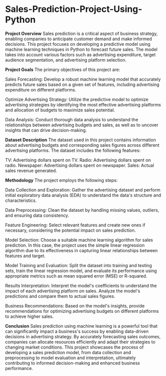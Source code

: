 # Sales-Prediction-Project-Using-Python

**Project Overview**
Sales prediction is a critical aspect of business strategy, enabling companies to anticipate customer demand and make informed decisions. This project focuses on developing a predictive model using machine learning techniques in Python to forecast future sales. The model takes into account various factors such as advertising expenditure, target audience segmentation, and advertising platform selection.

**Project Goals**
The primary objectives of this project are:

Sales Forecasting: Develop a robust machine learning model that accurately predicts future sales based on a given set of features, including advertising expenditure on different platforms.

Optimize Advertising Strategy: Utilize the predictive model to optimize advertising strategies by identifying the most effective advertising platforms and allocation of budgets to maximize sales potential.

Data Analysis: Conduct thorough data analysis to understand the relationships between advertising budgets and sales, as well as to uncover insights that can drive decision-making.

**Dataset Description**
The dataset used in this project contains information about advertising budgets and corresponding sales figures across different advertising platforms. The dataset includes the following features:

TV: Advertising dollars spent on TV.
Radio: Advertising dollars spent on radio.
Newspaper: Advertising dollars spent on newspaper.
Sales: Actual sales revenue generated.

**Methodology**
The project employs the following steps:

Data Collection and Exploration: Gather the advertising dataset and perform initial exploratory data analysis (EDA) to understand the data's structure and characteristics.

Data Preprocessing: Clean the dataset by handling missing values, outliers, and ensuring data consistency.

Feature Engineering: Select relevant features and create new ones if necessary, considering the potential impact on sales prediction.

Model Selection: Choose a suitable machine learning algorithm for sales prediction. In this case, the project uses the simple linear regression algorithm due to its effectiveness in capturing linear relationships between features and target.

Model Training and Evaluation: Split the dataset into training and testing sets, train the linear regression model, and evaluate its performance using appropriate metrics such as mean squared error (MSE) or R-squared.

Results Interpretation: Interpret the model's coefficients to understand the impact of each advertising platform on sales. Analyze the model's predictions and compare them to actual sales figures.

Business Recommendations: Based on the model's insights, provide recommendations for optimizing advertising budgets on different platforms to achieve higher sales.

**Conclusion**
Sales prediction using machine learning is a powerful tool that can significantly impact a business's success by enabling data-driven decisions in advertising strategy. By accurately forecasting sales outcomes, companies can allocate resources efficiently and adapt their strategies to changing market conditions. This project showcases the process of developing a sales prediction model, from data collection and preprocessing to model evaluation and interpretation, ultimately contributing to informed decision-making and enhanced business performance.
